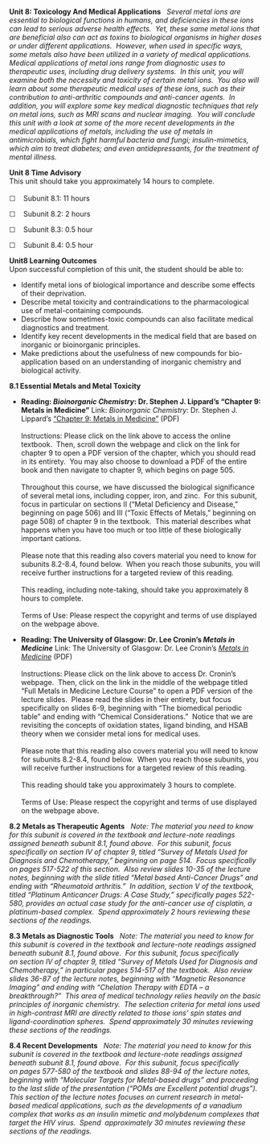 **Unit 8: Toxicology And Medical Applications** <span id="8"></span> 
*Several metal ions are essential to biological functions in humans, and
deficiencies in these ions can lead to serious adverse health effects. 
Yet, these same metal ions that are beneficial also can act as toxins to
biological organisms in higher doses or under different applications. 
However, when used in specific ways, some metals also have been utilized
in a variety of medical applications.  Medical applications of metal
ions range from diagnostic uses to therapeutic uses, including drug
delivery systems.  In this unit, you will examine both the necessity and
toxicity of certain metal ions.  You also will learn about some
therapeutic medical uses of these ions, such as their contribution to
anti-arthritic compounds and anti-cancer agents.  In addition, you will
explore some key medical diagnostic techniques that rely on metal ions,
such as MRI scans and nuclear imaging.  You will conclude this unit with
a look at some of the more recent developments in the medical
applications of metals, including the use of metals in antimicrobials,
which fight harmful bacteria and fungi; insulin-mimetics, which aim to
treat diabetes; and even antidepressants, for the treatment of mental
illness.*

**Unit 8 Time Advisory**  
This unit should take you approximately 14 hours to complete.  
    
 ☐    Subunit 8.1: 11 hours         
  
 ☐    Subunit 8.2: 2 hours  
  
 ☐    Subunit 8.3: 0.5 hour  
  
 ☐    Subunit 8.4: 0.5 hour

**Unit8 Learning Outcomes**  
Upon successful completion of this unit, the student should be able
to:  
-   Identify metal ions of biological importance and describe some
    effects of their deprivation.
-   Describe metal toxicity and contraindications to the pharmacological
    use of metal-containing compounds.
-   Describe how sometimes-toxic compounds can also facilitate medical
    diagnostics and treatment. 
-   Identify key recent developments in the medical field that are based
    on inorganic or bioinorganic principles.
-   Make predictions about the usefulness of new compounds for
    bio-application based on an understanding of inorganic chemistry and
    biological activity.   

**8.1 Essential Metals and Metal Toxicity** <span id="8.1"></span> 
-   **Reading: *Bioinorganic Chemistry*: Dr. Stephen J. Lippard’s
    “Chapter 9: Metals in Medicine”**
    Link: *Bioinorganic Chemistry*: Dr. Stephen J. Lippard’s [“Chapter
    9: Metals in
    Medicine”](http://resolver.caltech.edu/CaltechBOOK:1994.002) (PDF)  
        
     Instructions: Please click on the link above to access the online
    textbook.  Then, scroll down the webpage and click on the link for
    chapter 9 to open a PDF version of the chapter, which you should
    read in its entirety.  You may also choose to download a PDF of the
    entire book and then navigate to chapter 9, which begins on page
    505.   
        
     Throughout this course, we have discussed the biological
    significance of several metal ions, including copper, iron, and
    zinc.  For this subunit, focus in particular on sections II (“Metal
    Deficiency and Disease,” beginning on page 506) and III (“Toxic
    Effects of Metals,” beginning on page 508) of chapter 9 in the
    textbook.  This material describes what happens when you have too
    much or too little of these biologically important cations.  
        
     Please note that this reading also covers material you need to know
    for subunits 8.2-8.4, found below.  When you reach those subunits,
    you will receive further instructions for a targeted review of this
    reading.  
        
     This reading, including note-taking, should take you approximately
    8 hours to complete.  
        
     Terms of Use: Please respect the copyright and terms of use
    displayed on the webpage above.

-   **Reading: The University of Glasgow: Dr. Lee Cronin’s *Metals in
    Medicine***
    Link: The University of Glasgow: Dr. Lee Cronin’s [*Metals in
    Medicine*](http://www.chem.gla.ac.uk/cronin/files/lectures/MIM/Metals%20in%20Medicine%20-%20Full.pdf)
    (PDF)  
        
     Instructions: Please click on the link above to access Dr. Cronin’s
    webpage.  Then, click on the link in the middle of the webpage
    titled “Full Metals in Medicine Lecture Course” to open a PDF
    version of the lecture slides.  Please read the slides in their
    entirety, but focus specifically on slides 6-9, beginning with “The
    biomedical periodic table” and ending with “Chemical
    Considerations.”  Notice that we are revisiting the concepts of
    oxidation states, ligand binding, and HSAB theory when we consider
    metal ions for medical uses.    
        
     Please note that this reading also covers material you will need to
    know for subunits 8.2-8.4, found below.  When you reach those
    subunits, you will receive further instructions for a targeted
    review of this reading.  
        
     This reading should take you approximately 3 hours to complete.  
        
     Terms of Use: Please respect the copyright and terms of use
    displayed on the webpage above.

**8.2 Metals as Therapeutic Agents** <span id="8.2"></span> 
*Note: The material you need to know for this subunit is covered in the
textbook and lecture-note readings assigned beneath subunit 8.1, found
above.  For this subunit, focus specifically on section IV of chapter 9,
titled “Survey of Metals Used for Diagnosis and Chemotherapy,” beginning
on page 514.  Focus specifically on pages 517-522 of this section.  Also
review slides 10-35 of the lecture notes, beginning with the slide
titled “Metal based Anti-Cancer Drugs” and ending with “Rheumatoid
arthritis.”  In addition, section V of the textbook, titled “Platinum
Anticancer Drugs: A Case Study,” specifically pages 522-580, provides an
actual case study for the anti-cancer use of cisplatin, a platinum-based
complex.  Spend approximately 2 hours reviewing these sections of the
readings.*

**8.3 Metals as Diagnostic Tools** <span id="8.3"></span> 
*Note: The material you need to know for this subunit is covered in the
textbook and lecture-note* *readings assigned beneath subunit 8.1, found
above.  For this subunit, focus specifically on* *section IV of chapter
9, titled “Survey of Metals Used for Diagnosis and Chemotherapy,” in
particular pages 514-517 of the textbook.  Also review slides 36-87 of
the lecture notes, beginning with “Magnetic Resonance Imaging” and
ending with “Chelation Therapy with EDTA – a breakthrough?”  This area
of medical technology relies heavily on the basic principles of
inorganic chemistry.  The selection criteria for metal ions used in
high-contrast MRI are directly related to those ions’ spin states and
ligand-coordination spheres.  Spend approximately 30 minutes reviewing
these sections of the readings.*

**8.4 Recent Developments** <span id="8.4"></span> 
*Note: The material you need to know for this subunit is covered in the
textbook and lecture-note* *readings assigned beneath subunit 8.1, found
above.  For this subunit, focus specifically on* *pages 577-580 of the
textbook and slides 88-94 of the lecture notes, beginning with
“Molecular* *Targets for Metal-based drugs” and proceeding to the last
slide of the presentation (“POMs are* *Excellent potential drugs”). 
This section of the lecture notes focuses on current research
in* *metal-based medical applications, such as the developments of a
vanadium complex that works* *as an insulin mimetic and molybdenum
complexes that target the HIV virus.  Spend*  *approximately 30 minutes
reviewing these sections of the readings.*



